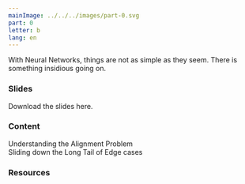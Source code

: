 ```yaml
---
mainImage: ../../../images/part-0.svg
part: 0
letter: b
lang: en
---
```


<div class="content">

With Neural Networks, things are not as simple as they seem. There is something insidious going on. 

### Slides
Download the slides here.

### Content
Understanding the Alignment Problem\
Sliding down the Long Tail of Edge cases

### Resources

</div>
